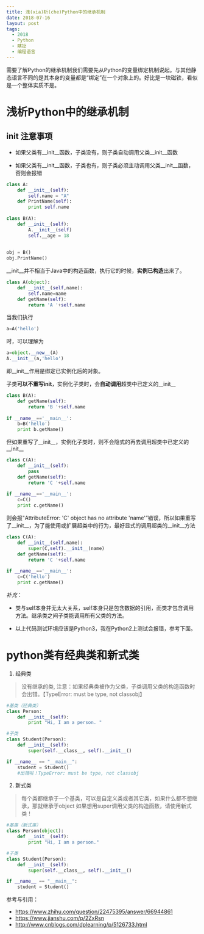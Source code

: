 ```yaml
---
title: 浅(xia)析(che)Python中的继承机制
date: 2018-07-16
layout: post
tags:
  - 2018
  - Python
  - 瞎扯
  - 编程语言
---
```



需要了解Python的继承机制我们需要先从Python的变量绑定机制说起。与其他静态语言不同的是其本身的变量都是“绑定”在一个对象上的。好比是一块磁铁，看似是一个整体实质不是。


# 浅析Python中的继承机制 #

## __init__ 注意事项 ##

- 如果父类有__init__函数，子类没有，则子类自动调用父类__init__函数

- 如果父类有__init__函数，子类也有，则子类必须主动调用父类__init__函数，否则会报错

```python
class A:
    def __init__(self):
        self.name = "A"
    def PrintName(self):
        print self.name
    
class B(A):
    def __init__(self):
        A.__init__(self)
        self.__age = 18
    
    
obj = B()
obj.PrintName()
```

__init__并不相当于Java中的构造函数，执行它的时候，**实例已构造**出来了。

```python
class A(object):
    def __init__(self,name):
        self.name=name
    def getName(self):
        return 'A '+self.name
```

当我们执行
```python
a=A('hello')
```
时，可以理解为

```python
a=object.__new__(A)
A.__init__(a,'hello')
```

即__init__作用是绑定已实例化后的对象。


子类**可以不重写**__init__，实例化子类时，会**自动调用**超类中已定义的__init__

```python
class B(A):
    def getName(self):
        return 'B '+self.name
 
if __name__=='__main__':
    b=B('hello')
    print b.getName()
```

但如果重写了__init__，实例化子类时，则不会隐式的再去调用超类中已定义的__init__

```python
class C(A):
    def __init__(self):
        pass
    def getName(self):
        return 'C '+self.name
 
if __name__=='__main__':
    c=C()
    print c.getName()
```

则会报"AttributeError: 'C' object has no attribute 'name'”错误，所以如果重写了__init__，为了能使用或扩展超类中的行为，最好显式的调用超类的__init__方法

```python
class C(A):
    def __init__(self,name):
        super(C,self).__init__(name)
    def getName(self):
        return 'C '+self.name
 
if __name__=='__main__':
    c=C('hello')    
    print c.getName()
```

*补充*：


- 类与self本身并无太大关系，self本身只是包含数据的引用，而类才包含调用方法。继承类之间子类能调用所有父类的方法。


- 以上代码测试环境应该是Python3，我在Python2上测试会报错，参考下面。

# python类有经典类和新式类 #

1. 经典类

> 没有继承的类,
注意：如果经典类被作为父类，子类调用父类的构造函数时会出错。【TypeError: must be type, not classobj】

```python
#基类（经典类）
class Person:
    def __init__(self):
        print "Hi, I am a person. "

#子类
class Student(Person):
    def __init__(self):
        super(self.__class__, self).__init__()

if __name__ == "__main__":
    student = Student()
    #出错啦！TypeError: must be type, not classobj
```

2. 新式类
> 每个类都继承于一个基类，可以是自定义类或者其它类，如果什么都不想继承，那就继承于object
如果想用super调用父类的构造函数，请使用新式类！

```python
#基类（新式类）
class Person(object):
    def __init__(self):
        print "Hi, I am a person."

#子类
class Student(Person):
    def __init__(self):
        super(self.__class__, self).__init__()

if __name__ == "__main__":
    student = Student()
```

参考与引用：
- https://www.zhihu.com/question/22475395/answer/66944861
- https://www.jianshu.com/p/2ZxRsn
- http://www.cnblogs.com/dplearning/p/5126733.html

